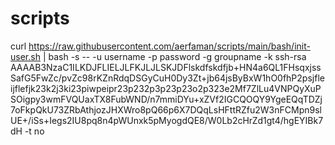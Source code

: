 # scripts
curl https://raw.githubusercontent.com/aerfaman/scripts/main/bash/init-user.sh | bash -s -- -u username -p password -g groupname -k ssh-rsa AAAAB3NzaC1ILKDJFLIELJLFKJLJLSKJDFlskdfskdfjb+HN4a6QL1FHsqxjssSafG5FwZc/pvZc98rKZnRdqDSGyCuH0Dy3Zt+jb64jsByBxW1hO0fhP2psjfleijflefjk23k2j3ki23piwpeipr23p232p3p23p23o2p323e2Mf7ZlLu4VNPQyXuPSOigpy3wmFVQUaxTX8FubWND/n7mmiDYu+xZVf2IGCQOQY9YgeEQqTDZj7oFkpQkU73ZRbAthjozJHXWro8pQ66p6X7DQqLsHFttRZfu2W3nFCMpn9slUE+/iSs+Iegs2IU8pq8n4pWUnxk5pMyogdQE8/W0Lb2cHrZd1gt4/hgEYIBk7dH -t no